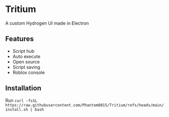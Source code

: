 # Tritium
A custom Hydrogen UI made in Electron

## Features
- Script hub
- Auto execute
- Open source
- Script saving
- Roblox console

## Installation

Run ``curl -fsSL https://raw.githubusercontent.com/Phantom8015/Tritium/refs/heads/main/install.sh | bash``